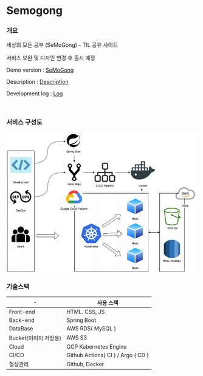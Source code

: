 # Semogong

### 개요

세상의 모든 공부 (SeMoGong) - TIL 공유 사이트

서비스 보완 및 디자인 변경 후 출시 예정

Demo version : [SeMoGong](http://semogong.site)

Description : [Description](https://bob8dod.github.io/TID/)

Development log : [Log](https://bob8dod.github.io/2022/04/15/SEMOGONG/)

<br>

### 서비스 구성도

<img src="/structure1.png">

<br>

### 기술스택

| -                     | 사용 스택                          |
| --------------------- | ---------------------------------- |
| Front-end             | HTML. CSS, JS                      |
| Back-end              | Spring Boot                        |
| DataBase              | AWS RDS( MySQL )                   |
| Bucket(이미지 저장용) | AWS S3                             |
| Cloud                 | GCP Kubernetes Engine              |
| CI/CD                 | Github Actions( CI ) / Argo ( CD ) |
| 형상관리              | Github, Docker                     |
